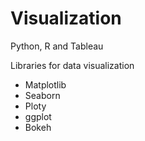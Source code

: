# Visualization
Python, R and Tableau 

Libraries for data visualization 
- Matplotlib
- Seaborn
- Ploty
- ggplot
- Bokeh


